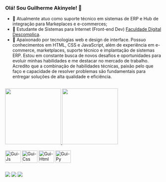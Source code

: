 ### Olá! Sou Guilherme Akinyele! 👋

- 🔭 Atualmente atuo como suporte técnico em sistemas de ERP e Hub de integração para Markeplaces e e-commerces;
- 🌱 Estudante de Sistemas para Internet (Front-end Dev) <a href="https://descomplica.com.br/faculdade/tecnologia/sistemas-para-internet/">Faculdade Digital Descomplica</a>.
- 💼 Apaixonado por tecnologias web e design de interface. Possuo conhecimentos em HTML, CSS e JavaScript, além de experiência em e-commerce, marketplaces, suporte técnico e implantação de sistemas ERP. Estou em constante busca de novos desafios e oportunidades para evoluir minhas habilidades e me destacar no mercado de trabalho. Acredito que a combinação de habilidades técnicas, paixão pelo que faço e capacidade de resolver problemas são fundamentais para entregar soluções de alta qualidade e eficiência.

##

<div>
  <a href="https://github.com/gui-akinyele">
  <img height="180em" src="https://github-readme-stats.vercel.app/api?username=gui-akinyele&show_icons=true&theme=dark&include_all_commits=true&count_private=true"/>
  <img height="180em" src="https://github-readme-stats.vercel.app/api/top-langs/?username=gui-akinyele&layout=compact&langs_count=16&theme=dark"/>
</div>

  <div style="display: inline-block"><br>
    <img align="center" alt="Gui-Js" height="40" width="50" src="https://cdn.jsdelivr.net/gh/devicons/devicon/icons/javascript/javascript-original.svg">
    <img align="center" alt="Gui-Css" height="40" width="50" src="https://cdn.jsdelivr.net/gh/devicons/devicon/icons/css3/css3-plain-wordmark.svg">
    <img align="center" alt="Gui-Html" height="40" width="50" src="https://cdn.jsdelivr.net/gh/devicons/devicon/icons/html5/html5-plain-wordmark.svg">
    <img align="center" alt="Gui-Py" height="40" width="50" src="https://cdn.jsdelivr.net/gh/devicons/devicon/icons/python/python-plain-wordmark.svg">
  
  </div>
  
  ##
  
  <div>
       <a href="https://www.linkedin.com/in/guilherme-akinyele/" target="_blank"><img src="https://img.shields.io/badge/LinkedIn-0077B5?style=for-the-badge&logo=linkedin&logoColor=white" target="_blank"></a>
    <a href="https://www.instagram.com/gui_akinyele/" target="_blank"><img src="https://img.shields.io/badge/-Instagram-%23E4405F?style=for-the-badge&logo=instagram&logoColor=white" target="_blank"></a>
    <a href="https://www.behance.net/guiakinyele" target="_blank"><img src="https://img.shields.io/badge/-Behance-blue?style=for-the-badge&logo=behance&logoColor=white" target="_blank"></a>
  </div>

  
  
